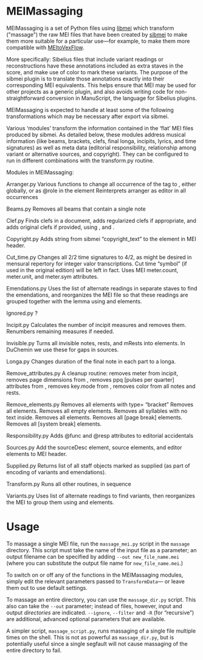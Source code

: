 MEIMassaging
============

MEIMassaging is a set of Python files using [libmei](https://github.com/DDMAL/libmei)
which transform ("massage") the raw MEI files that have been created
by [sibmei](https://github.com/DuChemin/sibmei) to make them more suitable for
a particular use—for example, to make them more compatible with
[MEItoVexFlow](https://github.com/ironchicken/MEItoVexFlow).

More specifically: Sibelius files that include variant readings or
reconstructions have these annotations included as extra staves
in the score, and make use of color to mark these variants.
The purpose of the sibmei plugin is to translate those annotations
exactly into their corresponding MEI equivalents. This helps ensure
that MEI may be used for other projects as a generic plugin, and
also avoids writing code for non-straightforward conversion
in ManuScript, the language for Sibelius plugins.

MEIMassaging is expected to handle at least some of the following
transformations which may be necessary after export via sibmei.

Various ‘modules’ transform the information contained in the ‘flat’ MEI files produced by sibmei. As detailed below, these modules address musical information (like beams, brackets, clefs, final longa, incipits, lyrics, and time signatures) as well as meta data (editorial responsibility, relationship among variant or alternative sources, and copyright).  They can be configured to run in different combinations with the transform.py routine.

Modules in MEIMassaging:


Arranger.py
Various functions to change all occurrence of the <arranger> tag to <editor>, either globally, or as @role in the element <persName> 
Reinterprets arranger as editor in all occurrences

Beams.py
Removes all beams that contain a single note

Clef.py
Finds clefs in a document, adds regularized clefs if appropriate, and adds original clefs if provided, using <staffDef>, <staffGrp> and <choice>.

Copyright.py
Adds string from sibmei “copyright_text” to the <useRestrict> element in MEI header.

Cut_time.py
Changes all 2/2 time signatures to 4/2, as might be desired in mensural repertory for integer valor transcriptions.  Cut time “symbol” (if used in the original edition) will be left in fact.  Uses MEI meter.count, meter.unit, and meter.sym attributes. 

Emendations.py
Uses the list of alternate readings in separate staves to find the emendations, and reorganizes the MEI file so that these readings are grouped together with the lemma using <app> and <rdg> elements.

Ignored.py
?

Incipit.py
Calculates the number of incipit measures and removes them. Renumbers remaining measures if needed.

Invisible.py
Turns all invisible notes, rests, and mRests into <space> elements.  In DuChemin we use these for gaps in sources.

Longa.py
Changes duration of the final note in each part to a longa.

Remove_attributes.py
A cleanup routine:  removes meter from incipit, removes page dimensions from <scoreDef>, removes ppq [pulses per quarter] attributes from <scoreDef>, removes key.mode from <staff Def>, removes color from all notes and rests.

Remove_elements.py
Removes all <annot> elements with type= “bracket”  Removes all <meterSig> elements. Removes all empty <persName> elements.  Removes all syllables with no text inside.  Removes all <anchoredText> elements.  Removes all <pb> [page break] elements.  Removes all <sb> [system break] elements.

Responsibility.py
Adds @func and @resp attributes to editorial accidentals

Sources.py
Add the sourceDesc element, source elements, and editor elements to MEI header.

Supplied.py
Returns list of all staff objects marked as supplied (as part of encoding of variants and emendations).

Transform.py
Runs all other routines, in sequence

Variants.py
Uses list of alternate readings to find variants, then reorganizes the MEI to group them using <app> and <rdg> elements.






Usage
=====

To massage a single MEI file, run the `massage_mei.py` script in the `massage`
directory. This script must take the name of the input file as a parameter;
an output filename can be specified by adding `--out new_file_name.mei`
(where you can substitute the output file name for `new_file_name.mei`.)

To switch on or off any of the functions in the MEIMassaging
modules, simply edit the relevant parameters passed to `TransformData`—
or leave them out to use default settings.

To massage an entire directory, you can use the `massage_dir.py` script.
This also can take the `--out` parameter; instead of files, however, input
and output _directories_ are indicated. `--ignore`, `--filter` and `-R`
(for “recursive”) are additional, advanced optional parameters that are
available.

A simpler script, `massage_script.py`, runs massaging of a single file
multiple times on the shell. This is not as powerful as `massage_dir.py`,
but is potentially useful since a single segfault will not cause
massaging of the entire directory to fail.
